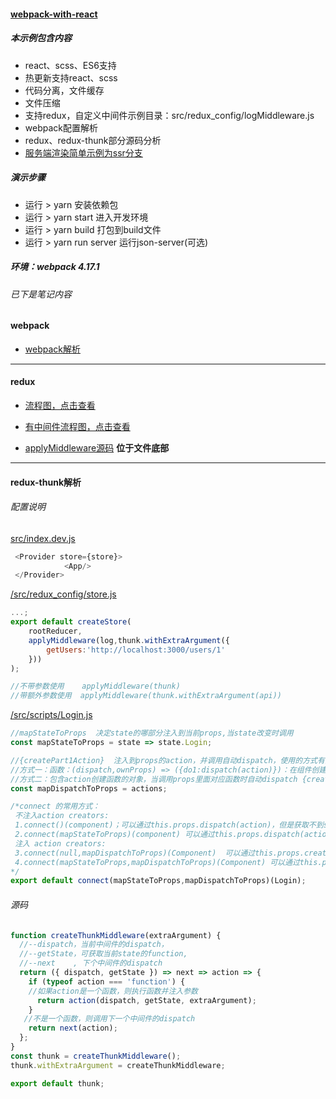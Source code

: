 #### [webpack-with-react](https://github.com/RongMine/webpack-with-react "地址")
##### 本示例包含内容
- react、scss、ES6支持
- 热更新支持react、scss
- 代码分离，文件缓存
- 文件压缩
- 支持redux，自定义中间件示例目录：src/redux_config/logMiddleware.js
- webpack配置解析
- redux、redux-thunk部分源码分析
- [服务端渲染简单示例为ssr分支](https://github.com/RongMine/webpack-with-react/tree/ssr "地址")

##### 演示步骤
- 运行 > yarn  安装依赖包
- 运行 > yarn start 进入开发环境
- 运行 > yarn build 打包到build文件
- 运行 > yarn run server 运行json-server(可选)

##### 环境：webpack 4.17.1
###### 已下是笔记内容

#### webpack
- [webpack解析](https://github.com/RongMine/webpack-with-react/blob/master/webpack-doc.js "webpack解析")

------------

#### redux
- [流程图，点击查看](http://static.logan4846.com/images/github/redux.png "同步流程图查看")

- [有中间件流程图，点击查看](http://static.logan4846.com/images/github/redux_m.png "有中间件流程图，点击查看")

- [applyMiddleware源码](https://github.com/RongMine/webpack-with-react/blob/master/src/scripts/Login.js "applyMiddleware源码") **位于文件底部**

------------

#### redux-thunk解析

###### 配置说明

[src/index.dev.js](https://github.com/RongMine/webpack-with-react/blob/master/src/index.dev.js "目录：/index.dev.js")
```javascript
 <Provider store={store}>
            <App/>
 </Provider>
```

[/src/redux_config/store.js](https://github.com/RongMine/webpack-with-react/blob/master/src/redux_config/store.js "/src/redux_config/store.js")
```javascript
...;
export default createStore(
    rootReducer,
    applyMiddleware(log,thunk.withExtraArgument({
        getUsers:'http://localhost:3000/users/1'
    }))
);

//不带参数使用    applyMiddleware(thunk)
//带额外参数使用  applyMiddleware(thunk.withExtraArgument(api))
```

[/src/scripts/Login.js](https://github.com/RongMine/webpack-with-react/blob/master/src/scripts/Login.js "/src/scripts/Login.js")
```javascript
//mapStateToProps  决定state的哪部分注入到当前props,当state改变时调用
const mapStateToProps = state => state.Login;

//{createPart1Action}  注入到props的action，并调用自动dispatch，使用的方式有两种：
//方式一：函数：(dispatch,ownProps) => ({do1:dispatch(action)})：在组件创建时会被调用一次，
//方式二：包含action创建函数的对象，当调用props里面对应函数时自动dispatch {createAction1,createAction2},推荐
const mapDispatchToProps = actions;

/*connect 的常用方式：
 不注入action creators:
 1.connect()(component)；可以通过this.props.dispatch(action)，但是获取不到state,state改变也不会更新
 2.connect(mapStateToProps)(component) 可以通过this.props.dispatch(action)，当state.Login改变时更新
 注入 action creators:
 3.connect(null,mapDispatchToProps)(Component)  可以通过this.props.createPart1Action自动触发action，但是获取不到state,state改变也不会更新
 4.connect(mapStateToProps,mapDispatchToProps)(Component) 可以通过this.props.createPart1Action自动触发action，当state.Login改变时更新
*/
export default connect(mapStateToProps,mapDispatchToProps)(Login);
```
###### 源码

```javascript
function createThunkMiddleware(extraArgument) {
  //--dispatch，当前中间件的dispatch，
  //--getState，可获取当前state的function,
  //--next    , 下个中间件的dispatch
  return ({ dispatch, getState }) => next => action => {
    if (typeof action === 'function') {
	//如果action是一个函数，则执行函数并注入参数
      return action(dispatch, getState, extraArgument);
    }
   //不是一个函数，则调用下一个中间件的dispatch
    return next(action);
  };
}
const thunk = createThunkMiddleware();
thunk.withExtraArgument = createThunkMiddleware;

export default thunk;
```


